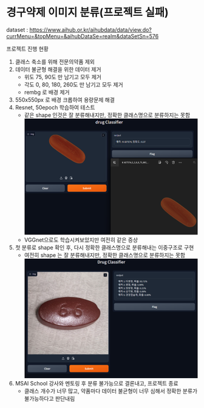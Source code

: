 # 경구약제 이미지 분류(프로젝트 실패)

dataset : https://www.aihub.or.kr/aihubdata/data/view.do?currMenu=&topMenu=&aihubDataSe=realm&dataSetSn=576

프로젝트 진행 현황
1. 클래스 축소를 위해 전문의약품 제외
2. 데이터 불균형 해결을 위한 데이터 제거
    - 위도 75, 90도 만 남기고 모두 제거
    - 각도 0, 80, 180, 260도 만 남기고 모두 제거
    - rembg 로 배경 제거
3. 550x550px 로 배경 크롭하여 용량문제 해결
4. Resnet, 50epoch 학습하여 테스트
    - 같은 shape 인것은 잘 분류해내지만, 정확한 클래스명으로 분류하지는 못함
![캡처](/history/KakaoTalk_20231106_173623832.png)
    -  VGGnet으로도 학습시켜보았지만 여전히 같은 증상
5. 첫 분류로 shape 확인 후, 다시 정확한 클래스명으로 분류해내는 이중구조로 구현
    - 여전히 shape 는 잘 분류해내지만, 정확한 클래스명으로 분류하지는 못함
![캡처](/history/KakaoTalk_20231108_212302667_01.png)
6. MSAI School 강사와 멘토링 후 분류 불가능으로 결론내고, 프로젝트 종료
    - 클래스 개수가 너무 많고, 약품마다 데이터 불균형이 너무 심해서 정확한 분류가 불가능하다고 판단내림
